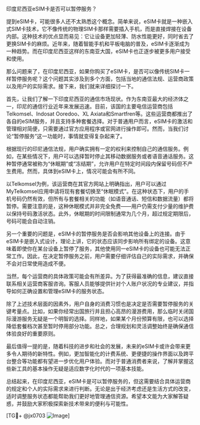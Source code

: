 印度尼西亚eSIM卡是否可以暂停服务？

提到eSIM卡，可能很多人还不太熟悉这个概念。简单来说，eSIM卡就是一种嵌入式SIM卡技术，它不像传统的物理SIM卡那样需要插入手机，而是直接焊接在设备内部。这种技术的优点显而易见：它让设备更加轻薄、防水性能更好，同时省去了更换SIM卡的麻烦。近年来，随着智能手机和平板电脑的普及，eSIM卡逐渐成为一种趋势。而在印度尼西亚这样的东南亚大国，eSIM卡也正逐步被更多用户接受和使用。

那么问题来了，在印度尼西亚，如果你购买了eSIM卡，是否可以像传统SIM卡一样暂停服务呢？这个问题其实涉及到多个方面，包括当地的通信法规、运营商政策以及用户的实际需求。接下来，我们就来详细探讨一下。

首先，让我们了解一下印度尼西亚的通信市场现状。作为东南亚最大的经济体之一，印尼的通信行业近年来发展迅速。目前，该国的主要电信运营商包括Telkomsel、Indosat Ooredoo、XL Axiata和Smartfren等。这些运营商都推出了各自的eSIM服务，并且支持多种套餐选择。对于普通用户而言，eSIM卡的激活和管理相对简便，只需要通过官方应用程序或官网进行操作即可。然而，当我们讨论“暂停服务”这一功能时，事情就变得复杂起来了。

根据现行的印尼通信法规，用户确实拥有一定的权利来控制自己的通信服务。例如，在某些情况下，用户可以选择暂时停止其移动数据服务或者语音通话服务。这种暂停通常被称为“休眠期”或“冻结期”，允许用户在特定时间段内保留号码但不产生费用。然而，具体到eSIM卡上，情况可能会有所不同。

以Telkomsel为例，该运营商在其官方网站上明确指出，用户可以通过MyTelkomsel应用申请将现有套餐切换至“休眠模式”。在这种状态下，用户的手机号码仍然有效，但所有与套餐相关的功能（如语音通话、短信和数据流量）都将暂停。需要注意的是，这种休眠模式并非完全免费——用户仍需支付少量的维护费以保持号码激活状态。此外，休眠期的时间限制通常为几个月，超过规定期限后，号码可能会自动注销。

另一个重要的问题是，eSIM卡的暂停服务是否会影响其他设备上的连接。由于eSIM卡是嵌入式设计，理论上讲，它的状态应该同步影响所有绑定的设备。这意味着即使你在某台设备上暂停了服务，其他使用同一eSIM卡的设备也可能无法正常工作。因此，在决定暂停服务之前，用户需要仔细评估自己的实际需求，并确保不会对日常使用造成不便。

当然，每个运营商的具体政策可能会有所差异。为了获得最准确的信息，建议直接联系相关运营商客服咨询。客服人员能够提供针对个人账户状况的专业建议，并指导如何正确设置和管理eSIM卡的服务状态。

除了上述技术层面的因素外，用户自身的消费习惯也是决定是否需要暂停服务的关键考量点。比如，如果你经常出国旅行并且担心高昂的漫游费用，那么临时关闭国际漫游服务无疑是一个明智的选择。同样地，如果某个月份预算有限，也可以选择降低套餐档次甚至暂时停用部分功能。总之，合理规划和灵活调整始终是确保通信体验良好的重要原则。

最后值得一提的是，随着科技的进步和社会的发展，未来的eSIM卡或许会带来更多令人期待的新特性。例如，更加智能化的计费系统、更便捷的操作界面以及跨平台整合等功能都有望进一步优化用户体验。而对于普通消费者来说，了解并掌握这些新工具的基本操作无疑是适应数字化时代的一项基本技能。

总结起来，在印度尼西亚，eSIM卡是可以暂停服务的，但这需要结合具体运营商的规定和个人的实际需求来进行判断。无论是出于经济考虑还是生活方式的改变，适时调整服务状态都能帮助我们更好地管理通信资源。希望本文能为大家解答疑惑，并鼓励大家积极探索新技术带来的便利与可能性。

[TG💪+ @jx0703 ![Image](https://github.com/user-attachments/assets/dbca1d08-cadb-493c-b0ec-ad6f7a83f270)]